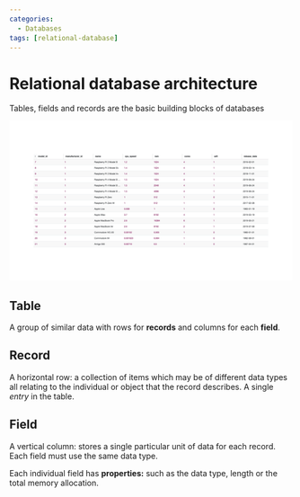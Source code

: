 ```yaml
---
categories:
  - Databases
tags: [relational-database]
---
```


# Relational database architecture

Tables, fields and records are the basic building blocks of databases

![](/img/FL-Databases-1.5_terminology.gif)

## Table

A group of similar data with rows for **records** and columns for each **field**.

## Record

A horizontal row: a collection of items which may be of different data types all relating to the individual or object that the record describes. A single _entry_ in the table.

## Field

A vertical column: stores a single particular unit of data for each record. Each field must use the same data type.

Each individual field has **properties:** such as the data type, length or the total memory allocation.
